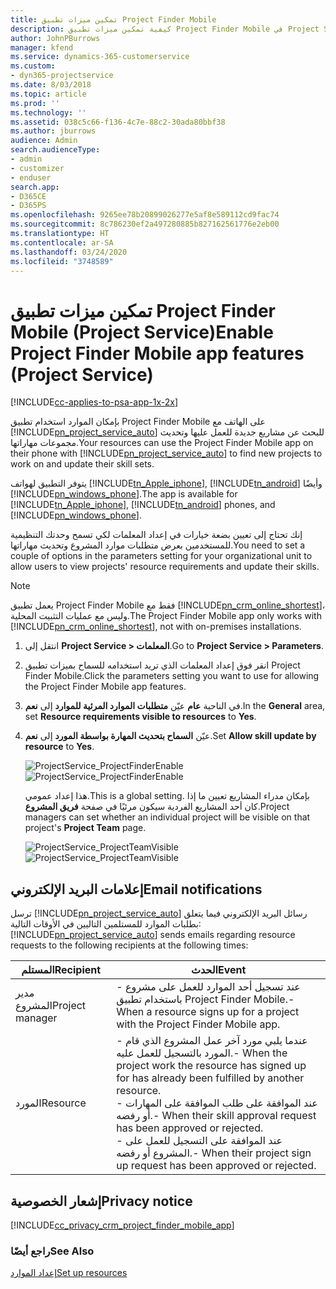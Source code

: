 ```yaml
---
title: تمكين ميزات تطبيق Project Finder Mobile
description: كيفية تمكين ميزات تطبيق Project Finder Mobile في Project Service
author: JohnPBurrows
manager: kfend
ms.service: dynamics-365-customerservice
ms.custom:
- dyn365-projectservice
ms.date: 8/03/2018
ms.topic: article
ms.prod: ''
ms.technology: ''
ms.assetid: 038c5c66-f136-4c7e-88c2-30ada80bbf38
ms.author: jburrows
audience: Admin
search.audienceType:
- admin
- customizer
- enduser
search.app:
- D365CE
- D365PS
ms.openlocfilehash: 9265ee78b20899026277e5af8e589112cd9fac74
ms.sourcegitcommit: 8c786230ef2a497280885b827162561776e2eb00
ms.translationtype: HT
ms.contentlocale: ar-SA
ms.lasthandoff: 03/24/2020
ms.locfileid: "3748589"
---
```

# <a name="enable-project-finder-mobile-app-features-project-service"></a><span data-ttu-id="afde4-103">تمكين ميزات تطبيق Project Finder Mobile (Project Service)</span><span class="sxs-lookup"><span data-stu-id="afde4-103">Enable Project Finder Mobile app features (Project Service)</span></span>

[!INCLUDE[cc-applies-to-psa-app-1x-2x](../includes/cc-applies-to-psa-app-1x-2x.md)]

<span data-ttu-id="afde4-104">بإمكان الموارد استخدام تطبيق Project Finder Mobile‬‬ على الهاتف مع [!INCLUDE[pn_project_service_auto](../includes/pn-project-service-auto.md)] للبحث عن مشاريع جديدة للعمل عليها وتحديث مجموعات مهاراتها.</span><span class="sxs-lookup"><span data-stu-id="afde4-104">Your resources can use the Project Finder Mobile app on their phone with [!INCLUDE[pn_project_service_auto](../includes/pn-project-service-auto.md)] to find new projects to work on and update their skill sets.</span></span>  
  
 <span data-ttu-id="afde4-105">يتوفر التطبيق لهواتف [!INCLUDE[tn_Apple_iphone](../includes/tn-apple-iphone.md)], [!INCLUDE[tn_android](../includes/tn-android.md)] وأيضًا [!INCLUDE[pn_windows_phone](../includes/pn-windows-phone.md)].</span><span class="sxs-lookup"><span data-stu-id="afde4-105">The app is available for [!INCLUDE[tn_Apple_iphone](../includes/tn-apple-iphone.md)], [!INCLUDE[tn_android](../includes/tn-android.md)] phones, and [!INCLUDE[pn_windows_phone](../includes/pn-windows-phone.md)].</span></span>  
  
 <span data-ttu-id="afde4-106">إنك تحتاج إلى تعيين بضعة خيارات في إعداد المعلمات لكي تسمح وحدتك التنظيمية للمستخدمين بعرض متطلبات موارد المشروع وتحديث مهاراتها.</span><span class="sxs-lookup"><span data-stu-id="afde4-106">You need to set a couple of options in the parameters setting for your organizational unit to allow users to view projects' resource requirements and update their skills.</span></span>  
  
> [!NOTE]
>  <span data-ttu-id="afde4-107">يعمل تطبيق Project Finder Mobile‬‬ فقط مع [!INCLUDE[pn_crm_online_shortest](../includes/pn-crm-online-shortest.md)]، وليس مع عمليات التثبيت المحلية.</span><span class="sxs-lookup"><span data-stu-id="afde4-107">The Project Finder Mobile app only works with [!INCLUDE[pn_crm_online_shortest](../includes/pn-crm-online-shortest.md)], not with on-premises installations.</span></span>  
  
1. <span data-ttu-id="afde4-108">انتقل إلى **Project Service > المعلمات‬**.</span><span class="sxs-lookup"><span data-stu-id="afde4-108">Go to **Project Service > Parameters**.</span></span>  
  
2. <span data-ttu-id="afde4-109">انقر فوق إعداد المعلمات الذي تريد استخدامه للسماح بميزات تطبيق Project Finder Mobile‬‬.</span><span class="sxs-lookup"><span data-stu-id="afde4-109">Click the parameters setting you want to use for allowing the Project Finder Mobile app features.</span></span>  
  
3. <span data-ttu-id="afde4-110">في الناحية **عام** عيّن **متطلبات الموارد المرئية للموارد‬** إلى **نعم**.</span><span class="sxs-lookup"><span data-stu-id="afde4-110">In the **General** area, set **Resource requirements visible to resources** to **Yes**.</span></span>  
  
4. <span data-ttu-id="afde4-111">عيّن **السماح بتحديث المهارة بواسطة المورد‬** إلى **نعم**.</span><span class="sxs-lookup"><span data-stu-id="afde4-111">Set **Allow skill update by resource** to **Yes**.</span></span>  
  
   <span data-ttu-id="afde4-112">![ProjectService_ProjectFinderEnable](../project-service/media/project-service-project-finder-enable.png "ProjectService_ProjectFinderEnable")</span><span class="sxs-lookup"><span data-stu-id="afde4-112">![ProjectService_ProjectFinderEnable](../project-service/media/project-service-project-finder-enable.png "ProjectService_ProjectFinderEnable")</span></span>  
  
   <span data-ttu-id="afde4-113">هذا إعداد عمومي.</span><span class="sxs-lookup"><span data-stu-id="afde4-113">This is a global setting.</span></span> <span data-ttu-id="afde4-114">بإمكان مدراء المشاريع تعيين ما إذا كان أحد المشاريع الفردية سيكون مرئيًا في صفحة **فريق المشروع**.</span><span class="sxs-lookup"><span data-stu-id="afde4-114">Project managers can set whether an individual project will be visible on that project's **Project Team** page.</span></span>  
  
   <span data-ttu-id="afde4-115">![ProjectService_ProjectTeamVisible](../project-service/media/project-service-project-team-visible.png "ProjectService_ProjectTeamVisible")</span><span class="sxs-lookup"><span data-stu-id="afde4-115">![ProjectService_ProjectTeamVisible](../project-service/media/project-service-project-team-visible.png "ProjectService_ProjectTeamVisible")</span></span>  
  
## <a name="email-notifications"></a><span data-ttu-id="afde4-116">إعلامات البريد الإلكتروني</span><span class="sxs-lookup"><span data-stu-id="afde4-116">Email notifications</span></span>  
 <span data-ttu-id="afde4-117">ترسل [!INCLUDE[pn_project_service_auto](../includes/pn-project-service-auto.md)] رسائل البريد الإلكتروني فيما يتعلق بطلبات الموارد للمستلمين التاليين في الأوقات التالية:</span><span class="sxs-lookup"><span data-stu-id="afde4-117">[!INCLUDE[pn_project_service_auto](../includes/pn-project-service-auto.md)] sends emails regarding resource requests to the following recipients at the following times:</span></span>  
  
|<span data-ttu-id="afde4-118">المستلم</span><span class="sxs-lookup"><span data-stu-id="afde4-118">Recipient</span></span>|<span data-ttu-id="afde4-119">الحدث</span><span class="sxs-lookup"><span data-stu-id="afde4-119">Event</span></span>|  
|---------------|-----------|  
|<span data-ttu-id="afde4-120">مدير المشروع</span><span class="sxs-lookup"><span data-stu-id="afde4-120">Project manager</span></span>|<span data-ttu-id="afde4-121">-   عند تسجيل أحد الموارد للعمل على مشروع باستخدام تطبيق Project Finder Mobile.</span><span class="sxs-lookup"><span data-stu-id="afde4-121">-   When a resource signs up for a project with the Project Finder Mobile app.</span></span>|  
|<span data-ttu-id="afde4-122">المورد</span><span class="sxs-lookup"><span data-stu-id="afde4-122">Resource</span></span>|<span data-ttu-id="afde4-123">-   عندما يلبي مورد آخر عمل المشروع الذي قام المورد بالتسجيل للعمل عليه.</span><span class="sxs-lookup"><span data-stu-id="afde4-123">-   When the project work the resource has signed up for has already been fulfilled by another resource.</span></span><br /><span data-ttu-id="afde4-124">-   عند الموافقة على طلب الموافقة على المهارات أو رفضه.</span><span class="sxs-lookup"><span data-stu-id="afde4-124">-   When their skill approval request has been approved or rejected.</span></span><br /><span data-ttu-id="afde4-125">-   عند الموافقة على التسجيل للعمل على المشروع أو رفضه.</span><span class="sxs-lookup"><span data-stu-id="afde4-125">-   When their project sign up request has been approved or rejected.</span></span>|  
  
## <a name="privacy-notice"></a><span data-ttu-id="afde4-126">إشعار الخصوصية</span><span class="sxs-lookup"><span data-stu-id="afde4-126">Privacy notice</span></span>  
 [!INCLUDE[cc_privacy_crm_project_finder_mobile_app](../includes/cc-privacy-crm-project-finder-mobile-app.md)]  
  
### <a name="see-also"></a><span data-ttu-id="afde4-127">راجع أيضًا</span><span class="sxs-lookup"><span data-stu-id="afde4-127">See Also</span></span>  
 [<span data-ttu-id="afde4-128">إعداد الموارد</span><span class="sxs-lookup"><span data-stu-id="afde4-128">Set up resources</span></span>](../project-service/set-up-resources.md)

